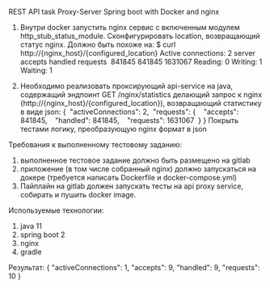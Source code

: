 
REST API task Proxy-Server Spring boot with Docker and nginx

1) Внутри docker запустить nginx сервис с включенным модулем http_stub_status_module. Сконфигурировать location, возвращающий статус nginx. Должно быть похоже на:
$ curl http://{nginx_host}/{configured_location}
Active connections: 2
server accepts handled requests
 841845 841845 1631067
Reading: 0 Writing: 1 Waiting: 1

2) Необходимо реализовать проксирующий api-service на java, содержащий эндпоинт GET /nginx/statistics делающий запрос к nginx (http://{nginx_host}/{configured_location}), возвращающий статистику в виде json:
{
 "activeConnections": 2,
 "requests": {
   "accepts": 841845,
   "handled": 841845,
   "requests": 1631067
 }
}
Покрыть тестами логику, преобразующую nginx формат в json

Требования к выполненному тестовому заданию:
1) выполненное тестовое задание должно быть размещено на gitlab
2) приложение (в том числе собранный nginx) должно запускаться на докере (требуется написать Dockerfile и docker-compose.yml)
3) Пайплайн на gitlab должен запускать тесты на api proxy service, собирать и пушить docker image. 

Используемые технологии:
1) java 11
2) spring boot 2
3) nginx
3) gradle

Результат: 
{
    "activeConnections": 1,
    "accepts": 9,
    "handled": 9,
    "requests": 10
}
